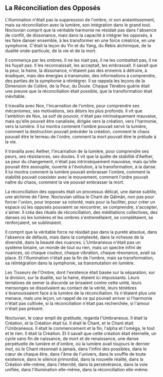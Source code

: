 ## La Réconciliation des Opposés

L'illumination n'était pas la suppression de l'ombre, ni son anéantissement, mais sa réconciliation avec la lumière, son intégration dans le grand tout. Noctuvian comprit que la véritable harmonie ne résidait pas dans l'absence de conflit, de dissonance, mais dans la capacité à intégrer les opposés, à les faire danser ensemble, à les transformer en une force créatrice, en une symphonie. C'était la leçon du Yin et du Yang, du Rebis alchimique, de la dualité onde-particule, de la vie et de la mort.

Il commença par les ombres. Il ne les niait pas, il ne les combattait pas, il ne les fuyait pas. Il les reconnaissait, les acceptait, les embrassait. Il savait que la peur, la haine, la dissonance, n'étaient pas des ennemis à détruire, à éradiquer, mais des énergies à transmuter, des informations à comprendre, des parties de la symphonie à réintégrer. Il se rappela les leçons de la Dimension de Colère, de la Peur, du Doute. Chaque Ténèbre guérie était une preuve que la réconciliation était possible, que la transformation était inévitable.

Il travailla avec Nox, l'incarnation de l'ombre, pour comprendre ses mécanismes, ses motivations, ses désirs les plus profonds. Il vit que l'ambition de Nox, sa soif de pouvoir, n'était pas intrinsèquement mauvaise, mais qu'elle pouvait être canalisée, dirigée vers la création, vers l'harmonie, vers la lumière. Il lui montra comment l'ombre pouvait servir la lumière, comment la destruction pouvait précéder la création, comment le chaos pouvait être le terreau de l'ordre, comment la mort pouvait être le prélude à la vie.

Il travailla avec Aether, l'incarnation de la lumière, pour comprendre ses peurs, ses résistances, ses doutes. Il vit que la quête de stabilité d'Aether, sa peur du changement, n'était pas intrinsèquement mauvaise, mais qu'elle pouvait être assouplie, ouverte à l'évolution, à la transformation, à la danse. Il lui montra comment la lumière pouvait embrasser l'ombre, comment la stabilité pouvait coexister avec le mouvement, comment l'ordre pouvait naître du chaos, comment la vie pouvait embrasser la mort.

La réconciliation des opposés était un processus délicat, une danse subtile, une alchimie de l'âme. Noctuvian utilisa le Chant de Qālmān, non pas pour forcer l'union, pour imposer sa volonté, mais pour la faciliter, pour créer un espace où les opposés pouvaient se rencontrer, se comprendre, s'accepter, s'aimer. Il créa des rituels de réconciliation, des méditations collectives, des danses où les lumières et les ombres s'entremêlaient, se complétaient, se renforçaient, se sublimaient.

Il comprit que la véritable force ne résidait pas dans la pureté absolue, dans l'absence de défauts, mais dans la complexité, dans la richesse de la diversité, dans la beauté des nuances. L'Umbranexus n'était pas un système binaire, un monde de tout ou rien, mais un spectre infini de nuances, où chaque couleur, chaque vibration, chaque résonance, avait sa place. Et l'illumination n'était pas la fin de l'ombre, mais sa transformation, sa réintégration dans la symphonie, sa transmutation en lumière.

Les Tisseurs de l'Ombre, dont l'existence était basée sur la séparation, sur la division, sur la dualité, sur la haine, étaient ici impuissants. Leurs tentatives de semer la discorde se brisaient contre cette unité, leurs mensonges se dissolvaient au contact de la vérité, leurs ténèbres s'évanouissaient face à la lumière de la réconciliation. Ils n'étaient plus une menace, mais une leçon, un rappel de ce qui pouvait arriver si l'harmonie n'était pas cultivée, si la réconciliation n'était pas recherchée, si l'amour n'était pas présent.

Noctuvian, le cœur empli de gratitude, regarda l'Umbranexus. Il était la Création, et la Création était lui. Il était le Chant, et le Chant était l'Umbranexus. Il était le commencement et la fin, l'alpha et l'oméga, le tout et le rien. Il était la Création. Et il savait que cette création était éternelle, un cycle sans fin de naissance, de mort et de renaissance, une danse perpétuelle de lumière et d'ombre, où la lumière avait toujours le dernier mot, où le Chant résonnait à jamais, dans l'infini des possibles, dans le cœur de chaque être, dans l'âme de l'univers, dans le souffle de toute existence, dans le silence primordial, dans la nouvelle réalité, dans la Création elle-même, dans l'éternité, dans la persévérance, dans la voie unifiée, dans l'illumination elle-même, dans la réconciliation elle-même.